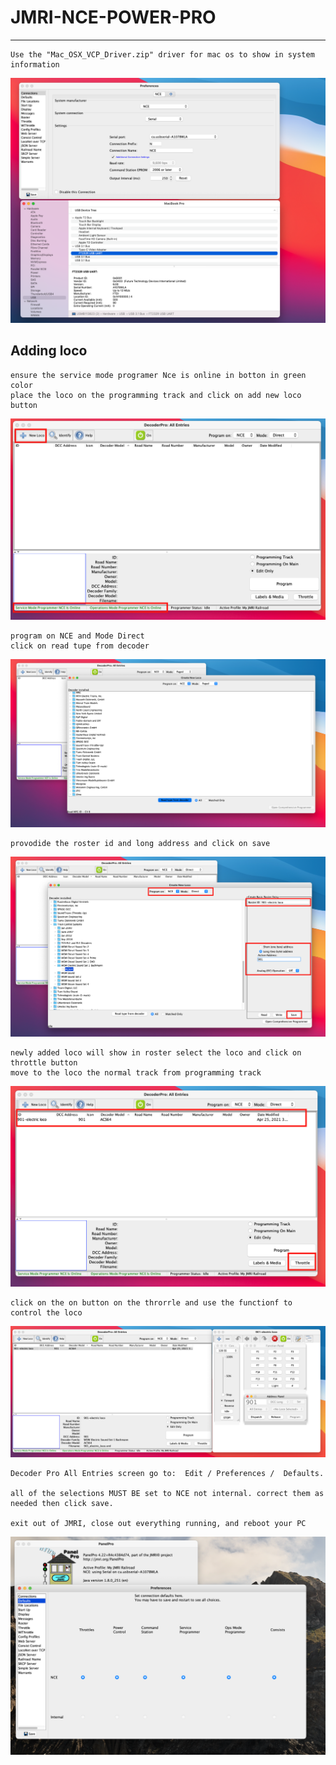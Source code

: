 # JMRI-NCE-POWER-PRO

---

```
Use the "Mac_OSX_VCP_Driver.zip" driver for mac os to show in system information 
```

![img](/DOCUMENTS/JMRI-NCE-POWER-PRO/images/JMRI-NCE-POWER-PRO-CONNTECTIONS-SETTING.png)

## Adding loco 
```
ensure the service mode programer Nce is online in botton in green color 
place the loco on the programming track and click on add new loco button 
```
![img](/DOCUMENTS/JMRI-NCE-POWER-PRO/images/decoder-pro.png)
```
program on NCE and Mode Direct 
click on read tupe from decoder 
```

![img](/DOCUMENTS/JMRI-NCE-POWER-PRO/images/adding-loco-decoder-pro.png)

```
provodide the roster id and long address and click on save 

```

![img](/DOCUMENTS/JMRI-NCE-POWER-PRO/images/loco-identified-panel-pro.png)

```
newly added loco will show in roster select the loco and click on throttle button 
move to the loco the normal track from programming track 

```

![img](/DOCUMENTS/JMRI-NCE-POWER-PRO/images/listed-in-decoder-pro.png)
```
click on the on button on the throrrle and use the functionf to control the loco 

```
![img](/DOCUMENTS/JMRI-NCE-POWER-PRO/images/decoder-pro-throttle.png)

```
Decoder Pro All Entries screen go to:  Edit / Preferences /  Defaults.

all of the selections MUST BE set to NCE not internal. correct them as needed then click save.

exit out of JMRI, close out everything running, and reboot your PC

```
![img](/DOCUMENTS/JMRI-NCE-POWER-PRO/images/default-check-configurations.png)